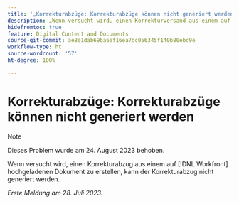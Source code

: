 ```yaml
---
title: '„Korrekturabzüge: Korrekturabzüge können nicht generiert werden“'
description: „Wenn versucht wird, einen Korrekturversand aus einem auf Workfront hochgeladenen Dokument zu erstellen, kann der Korrekturversand nicht generiert werden.“
hidefromtoc: true
feature: Digital Content and Documents
source-git-commit: ae8e1dab69ba6ef16ea7dc056345f140b80ebc9e
workflow-type: ht
source-wordcount: '57'
ht-degree: 100%

---
```



# Korrekturabzüge: Korrekturabzüge können nicht generiert werden

<!--Wf and WFP TOCs-->

>[!NOTE]
>
>Dieses Problem wurde am 24. August 2023 behoben.

Wenn versucht wird, einen Korrekturabzug aus einem auf [!DNL Workfront] hochgeladenen Dokument zu erstellen, kann der Korrekturabzug nicht generiert werden.

_Erste Meldung am 28. Juli 2023._

